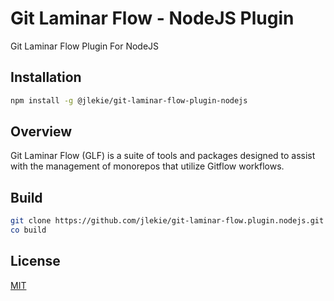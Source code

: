 # Git Laminar Flow - NodeJS Plugin

Git Laminar Flow Plugin For NodeJS

## Installation

```bash
npm install -g @jlekie/git-laminar-flow-plugin-nodejs
```

## Overview

Git Laminar Flow (GLF) is a suite of tools and packages designed to assist with the management of monorepos that utilize Gitflow workflows.

## Build

```bash
git clone https://github.com/jlekie/git-laminar-flow.plugin.nodejs.git
co build
```

## License

[MIT](./LICENSE)

